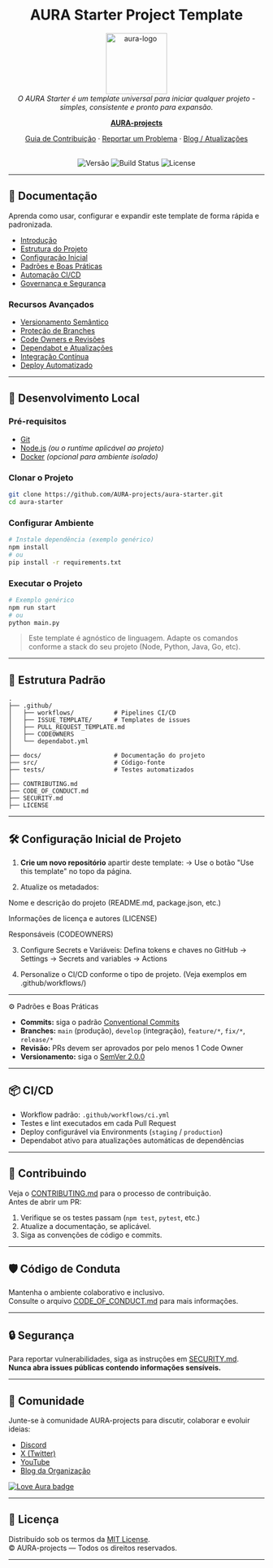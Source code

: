 <h1 align="center">AURA Starter Project Template</h1>

<p align="center">
  <img src="https://raw.githubusercontent.com/AURA-projects/aura-starter/main/.github/assets/aura-logo.png" alt="aura-logo" width="120px" height="120px"/>
  <br>
  <em>O AURA Starter é um template universal para iniciar qualquer projeto - simples, consistente e pronto para expansão.</em>
  <br>
</p>

<p align="center">
  <a href="https://github.com/AURA-projects"><strong>AURA-projects</strong></a>
  <br>
</p>

<p align="center">
  <a href="CONTRIBUTING.md">Guia de Contribuição</a>
  ·
  <a href="https://github.com/AURA-projects/aura-starter/issues">Reportar um Problema</a>
  ·
  <a href="https://github.com/AURA-projects">Blog / Atualizações</a>
  <br><br>
</p>

<p align="center">
  <img src="https://img.shields.io/badge/version-1.0.0-blue" alt="Versão">
  <img src="https://img.shields.io/github/actions/workflow/status/AURA-projects/aura-starter/ci.yml?label=CI/CD" alt="Build Status">
  <img src="https://img.shields.io/github/license/AURA-projects/aura-starter?color=green" alt="License">
</p>

<hr>

## 📘 Documentação 

Aprenda como usar, configurar e expandir este template de forma rápida e padronizada.

- [Introdução][getting-started]
- [Estrutura do Projeto][structure]
- [Configuração Inicial][setup]
- [Padrões e Boas Práticas][guidelines]
- [Automação CI/CD][cicd]
- [Governança e Segurança][governance]

### Recursos Avançados

- [Versionamento Semântico][semver]
- [Proteção de Branches][branch-protection]
- [Code Owners e Revisões][codeowners]
- [Dependabot e Atualizações][dependabot]
- [Integração Contínua][ci]
- [Deploy Automatizado][deployment]

---

## 🧩 Desenvolvimento Local

### Pré-requisitos

- [Git](https://git-scm.com/)
- [Node.js](https://nodejs.org/) *(ou o runtime aplicável ao projeto)*
- [Docker](https://www.docker.com/) *(opcional para ambiente isolado)*

### Clonar o Projeto

```bash
git clone https://github.com/AURA-projects/aura-starter.git
cd aura-starter
```

### Configurar Ambiente

```bash
# Instale dependência (exemplo genérico)
npm install
# ou
pip install -r requirements.txt
```

### Executar o Projeto

```bash
# Exemplo genérico 
npm run start
# ou
python main.py
```

> Este template é agnóstico de linguagem. Adapte os comandos conforme a stack do seu projeto (Node, Python, Java, Go, etc).

---

## 🚀 Estrutura Padrão 

```
.
├── .github/
│   ├── workflows/           # Pipelines CI/CD
│   ├── ISSUE_TEMPLATE/      # Templates de issues
│   ├── PULL_REQUEST_TEMPLATE.md
│   ├── CODEOWNERS
│   └── dependabot.yml
│
├── docs/                    # Documentação do projeto
├── src/                     # Código-fonte
├── tests/                   # Testes automatizados
│
├── CONTRIBUTING.md
├── CODE_OF_CONDUCT.md
├── SECURITY.md
├── LICENSE
```

---

## 🛠️ Configuração Inicial de Projeto

1. **Crie um novo repositório** apartir deste template:
→ Use o botão "Use this template" no topo da página.

2. Atualize os metadados:

Nome e descrição do projeto (README.md, package.json, etc.)

Informações de licença e autores (LICENSE)

Responsáveis (CODEOWNERS)

3. Configure Secrets e Variáveis:
Defina tokens e chaves no GitHub → Settings → Secrets and variables → Actions

4. Personalize o CI/CD conforme o tipo de projeto.
(Veja exemplos em .github/workflows/)

---

⚙️ Padrões e Boas Práticas

- **Commits:** siga o padrão [Conventional Commits](https://www.conventionalcommits.org/)  
- **Branches:** `main` (produção), `develop` (integração), `feature/*`, `fix/*`, `release/*`  
- **Revisão:** PRs devem ser aprovados por pelo menos 1 Code Owner  
- **Versionamento:** siga o [SemVer 2.0.0](https://semver.org/lang/pt-BR/)

---

## 📦 CI/CD

- Workflow padrão: `.github/workflows/ci.yml`
- Testes e lint executados em cada Pull Request
- Deploy configurável via Environments (`staging` / `production`)
- Dependabot ativo para atualizações automáticas de dependências 

---

## 🤝 Contribuindo

Veja o [CONTRIBUTING.md](CONTRIBUTING.md) para o processo de contribuição.  
Antes de abrir um PR:
1. Verifique se os testes passam (`npm test`, `pytest`, etc.)
2. Atualize a documentação, se aplicável.
3. Siga as convenções de código e commits.

---

## 🛡️ Código de Conduta

Mantenha o ambiente colaborativo e inclusivo.  
Consulte o arquivo [CODE_OF_CONDUCT.md](CODE_OF_CONDUCT.md) para mais informações.

---

## 🔒 Segurança

Para reportar vulnerabilidades, siga as instruções em [SECURITY.md](SECURITY.md).  
**Nunca abra issues públicas contendo informações sensíveis.**

---

## 🧠 Comunidade

Junte-se à comunidade AURA-projects para discutir, colaborar e evoluir ideias:

- [Discord](https://discord.gg/)
- [X (Twitter)](https://twitter.com/)
- [YouTube](https://youtube.com/)
- [Blog da Organização](https://github.com/AURA-projects)

[![Love Aura badge](https://img.shields.io/badge/aura-love-blue?logo=github)](https://github.com/AURA-projects)

---

## 📜 Licença

Distribuído sob os termos da [MIT License](LICENSE).  
© AURA-projects — Todos os direitos reservados.

---

[getting-started]: docs/getting-started.md
[structure]: docs/structure.md
[setup]: docs/setup.md
[guidelines]: docs/guidelines.md
[cicd]: docs/ci-cd.md
[governance]: docs/governance.md
[semver]: https://semver.org/
[branch-protection]: https://docs.github.com/en/repositories/configuring-branches-and-merges-in-your-repository/defining-the-mergeability-of-pull-requests
[codeowners]: .github/CODEOWNERS
[dependabot]: .github/dependabot.yml
[ci]: .github/workflows/ci.yml
[deployment]: docs/deployment.md
